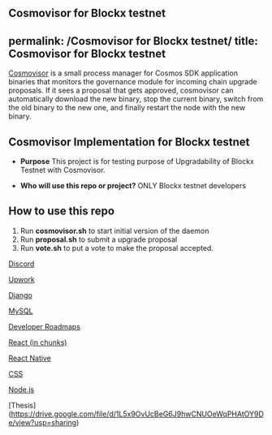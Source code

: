 Cosmovisor for Blockx testnet
---
permalink: /Cosmovisor for Blockx testnet/
title: Cosmovisor for Blockx testnet
---

[Cosmovisor](https://docs.cosmos.network/main/tooling/cosmovisor) is a small process manager for Cosmos SDK application binaries that monitors the governance module for incoming chain upgrade proposals. If it sees a proposal that gets approved, cosmovisor can automatically download the new binary, stop the current binary, switch from the old binary to the new one, and finally restart the node with the new binary.

## Cosmovisor Implementation for Blockx testnet
* **Purpose**
This project is for testing purpose of Upgradability of Blockx Testnet with Cosmovisor.

* **Who will use this repo or project?**
ONLY Blockx testnet developers

## How to use this repo

1. Run **cosmovisor.sh** to start initial version of the daemon
2. Run **proposal.sh** to submit a upgrade proposal
3. Run **vote.sh** to put a vote to make the proposal accepted.

[Discord](https://drive.google.com/file/d/1fvxpb6hhj_09_un40hnP6AeGn1oIib-c/view?usp=sharing)

[Upwork](https://drive.google.com/file/d/1Vi5WnrifzBOVfqGQkTG2AQUxz4pXjTUe/view?usp=sharing)

[Django](https://drive.google.com/file/d/1664VHU7rpxaEeEslrfnj-fx9BYbKT2Zb/view?usp=sharing)

[MySQL](https://drive.google.com/file/d/1Sb1gG6uEtlpCWofDgiTtMxoW_Kk80wFi/view?usp=drive_link)

[Developer Roadmaps](https://drive.google.com/file/d/1iPaZlyJRbQW5Vmtq6a0a5EnmVkzLk150/view?usp=sharing)

[React (in chunks)](https://drive.google.com/drive/folders/1EwHefRJASqwp1vZQmisUMBnF824RZ9iy)

[React Native](https://drive.google.com/file/d/1BuriQQvoXh4Xjo3U7iZf_t7EQaonB3d4/view?usp=sharing)

[CSS](https://drive.google.com/file/d/1pgtEV1VImNfO0x03zZe-5URohjVce2NJ/view?usp=sharing)

[Node.js](https://drive.google.com/file/d/1EyUSFNTAp_r0dbSN4fnfYy6EoI0A9Le5/view?usp=drive_link)

[Thesis] (https://drive.google.com/file/d/1L5x9OvUcBeG6J9hwCNUOeWqPHAtOY9De/view?usp=sharing)

